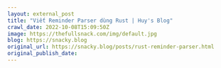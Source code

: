 ```yaml
---
layout: external_post
title: "Viết Reminder Parser dùng Rust | Huy's Blog"
crawl_date: 2022-10-08T15:09:50Z
image: https://thefullsnack.com/img/default.jpg
blog: https://snacky.blog
original_url: https://snacky.blog/posts/rust-reminder-parser.html
original_publish_date: 
---
```


